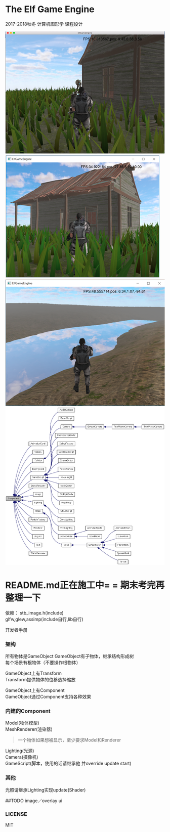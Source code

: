 The Elf Game Engine
========================

2017-2018秋冬 计算机图形学 课程设计

![eg1](Static/eg1.png)
![eg2](Static/eg2.png)
![eg3](Static/eg3.png)
![class](Static/class.png)

# README.md正在施工中= = 期末考完再整理一下


依赖：
stb_image.h(include)  
glfw,glew,assimp(include自行,lib自行)  


开发者手册
### 架构
所有物体是GameObject
GameObject有子物体，继承结构形成树  
每个场景有根物体（不要操作根物体）  

GameObject上有Transform  
Transform提供物体的位移选择缩放  

GameObject上有Component  
GameObject通过Component支持各种效果  

### 内建的Component
Model(物体模型)  
MeshRenderer(渲染器)  
> 一个物体如果想被显示，至少要求Model和Renderer

Lighting(光源)  
Camera(摄像机)  
GameScript(脚本，使用的话请继承他 并override update start)  
### 其他
光照请继承Lighting实现update(Shader)

##TODO
image／overlay ui

### LICENSE

MIT